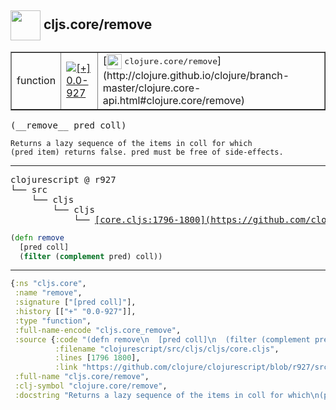 ## <img width="48px" valign="middle" src="http://i.imgur.com/Hi20huC.png"> cljs.core/remove

 <table border="1">
<tr>
<td>function</td>
<td><a href="https://github.com/cljsinfo/api-refs/tree/0.0-927"><img valign="middle" alt="[+] 0.0-927" src="https://img.shields.io/badge/+-0.0--927-lightgrey.svg"></a> </td>
<td>
[<img height="24px" valign="middle" src="http://i.imgur.com/1GjPKvB.png"> <samp>clojure.core/remove</samp>](http://clojure.github.io/clojure/branch-master/clojure.core-api.html#clojure.core/remove)
</td>
</tr>
</table>

 <samp>
(__remove__ pred coll)<br>
</samp>

```
Returns a lazy sequence of the items in coll for which
(pred item) returns false. pred must be free of side-effects.
```

---

 <pre>
clojurescript @ r927
└── src
    └── cljs
        └── cljs
            └── <ins>[core.cljs:1796-1800](https://github.com/clojure/clojurescript/blob/r927/src/cljs/cljs/core.cljs#L1796-L1800)</ins>
</pre>

```clj
(defn remove
  [pred coll]
  (filter (complement pred) coll))
```


---

```clj
{:ns "cljs.core",
 :name "remove",
 :signature ["[pred coll]"],
 :history [["+" "0.0-927"]],
 :type "function",
 :full-name-encode "cljs.core_remove",
 :source {:code "(defn remove\n  [pred coll]\n  (filter (complement pred) coll))",
          :filename "clojurescript/src/cljs/cljs/core.cljs",
          :lines [1796 1800],
          :link "https://github.com/clojure/clojurescript/blob/r927/src/cljs/cljs/core.cljs#L1796-L1800"},
 :full-name "cljs.core/remove",
 :clj-symbol "clojure.core/remove",
 :docstring "Returns a lazy sequence of the items in coll for which\n(pred item) returns false. pred must be free of side-effects."}

```
